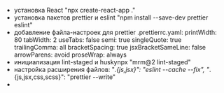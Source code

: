 - установка React "npx create-react-app ."
- установка пакетов prettier и eslint "npm install --save-dev prettier eslint"
- добавление файла-настроек для prettier .prettierrc.yaml: printWidth: 80
  tabWidth: 2 useTabs: false semi: true singleQuote: true trailingComma: all
  bracketSpacing: true jsxBracketSameLine: false arrowParens: avoid proseWrap:
  always
- инициализация lint-staged и huskynpx "mrm@2 lint-staged"
- настройка расширения файлов: "_.{js,jsx}": "eslint --cache --fix",
  "_.{js,jsx,css,scss}": "prettier --write"
-
